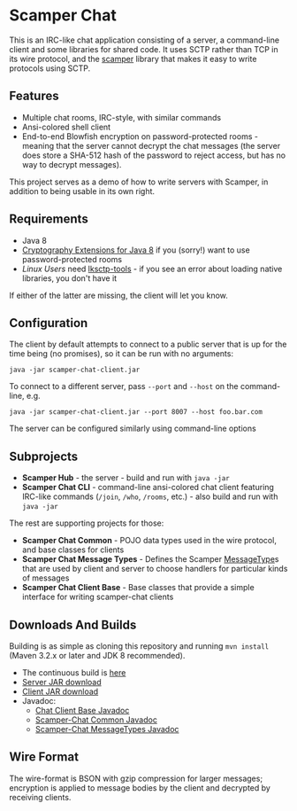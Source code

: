 Scamper Chat
============

This is an IRC-like chat application consisting of a server, a command-line
client and some libraries for shared code.  It uses SCTP rather than TCP
in its wire protocol, and the 
[scamper](https://github.com/timboudreau/scamper) library that makes it easy
to write protocols using SCTP.


Features
--------

 * Multiple chat rooms, IRC-style, with similar commands
 * Ansi-colored shell client
 * End-to-end Blowfish encryption on password-protected rooms - meaning that the
server cannot decrypt the chat messages (the server does store a SHA-512 hash
of the password to reject access, but has no way to decrypt messages).

This project serves as a demo of how to write servers with Scamper, in addition
to being usable in its own right.


Requirements
------------

 * Java 8
 * [Cryptography Extensions for Java 8](http://www.oracle.com/technetwork/java/javase/downloads/jce8-download-2133166.html) 
if you  (sorry!) want to use password-protected rooms
 * *Linux Users* need [lksctp-tools](http://lksctp.sourceforge.net/) - if you see an error about loading native libraries, you don't have it

If either of the latter are missing, the client will let you know.


Configuration
-------------

The client by default attempts to connect to a public server that is up for the
time being (no promises), so it can be run with no arguments:

`java -jar scamper-chat-client.jar`

To connect to a different server, pass `--port` and `--host`
on the command-line, e.g.

`java -jar scamper-chat-client.jar --port 8007 --host foo.bar.com`

The server can be configured similarly using command-line options


Subprojects
-----------

 * **Scamper Hub** - the server - build and run with `java -jar`
 * **Scamper Chat CLI** - command-line ansi-colored chat client featuring IRC-like commands (`/join`, `/who`, `/rooms`, etc.) - also build and run with `java -jar`

The rest are supporting projects for those:

 * **Scamper Chat Common** - POJO data types used in the wire protocol, and base
classes for clients
 * **Scamper Chat Message Types** - Defines the Scamper [MessageType](http://timboudreau.com/builds/job/scamper/lastSuccessfulBuild/artifact/scamper/target/apidocs/com/mastfrog/scamper/MessageType.html)s that
are used by client and server to choose handlers for particular kinds of messages
 * **Scamper Chat Client Base** - Base classes that provide a simple interface for
writing scamper-chat clients


Downloads And Builds
-----------------------

Building is as simple as cloning this repository and running `mvn install` (Maven 3.2.x or later and JDK 8 recommended).

 * The continuous build is [here](http://timboudreau.com/builds/job/scamper-chat/)
 * [Server JAR download](http://timboudreau.com/builds/job/scamper-chat/lastSuccessfulBuild/artifact/scamper-hub/target/scamper-hub-server.jar)
 * [Client JAR download](http://timboudreau.com/builds/job/scamper-chat/lastSuccessfulBuild/artifact/scamper-chat-cli/target/scamper-chat-client.jar)
 * Javadoc:
   * [Chat Client Base Javadoc](http://timboudreau.com/builds/job/scamper-chat/lastSuccessfulBuild/artifact/scamper-chat-client-base/target/apidocs/index.html)
   * [Scamper-Chat Common Javadoc](http://timboudreau.com/builds/job/scamper-chat/lastSuccessfulBuild/artifact/scamper-chat-common/target/apidocs/index.html)
   * [Scamper-Chat MessageTypes Javadoc](http://timboudreau.com/builds/job/scamper-chat/lastSuccessfulBuild/artifact/scamper-chat-messagetypes/target/apidocs/index.html)


Wire Format
-----------

The wire-format is BSON with gzip compression for larger messages; encryption
is applied to message bodies by the client and decrypted by receiving clients.

